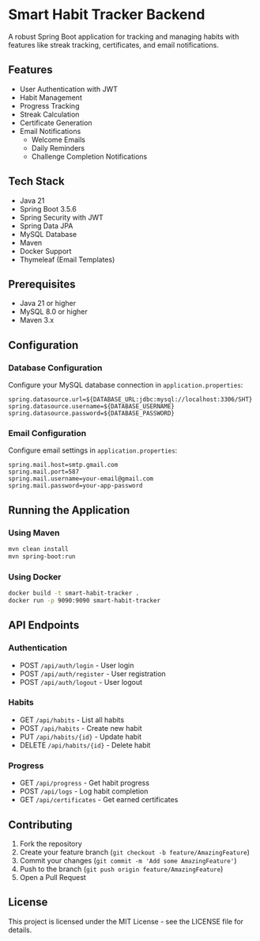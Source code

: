 # Smart Habit Tracker Backend

A robust Spring Boot application for tracking and managing habits with features like streak tracking, certificates, and email notifications.

## Features

- User Authentication with JWT
- Habit Management
- Progress Tracking
- Streak Calculation
- Certificate Generation
- Email Notifications
  - Welcome Emails
  - Daily Reminders
  - Challenge Completion Notifications

## Tech Stack

- Java 21
- Spring Boot 3.5.6
- Spring Security with JWT
- Spring Data JPA
- MySQL Database
- Maven
- Docker Support
- Thymeleaf (Email Templates)

## Prerequisites

- Java 21 or higher
- MySQL 8.0 or higher
- Maven 3.x

## Configuration

### Database Configuration

Configure your MySQL database connection in `application.properties`:

```properties
spring.datasource.url=${DATABASE_URL:jdbc:mysql://localhost:3306/SHT}
spring.datasource.username=${DATABASE_USERNAME}
spring.datasource.password=${DATABASE_PASSWORD}
```

### Email Configuration

Configure email settings in `application.properties`:

```properties
spring.mail.host=smtp.gmail.com
spring.mail.port=587
spring.mail.username=your-email@gmail.com
spring.mail.password=your-app-password
```

## Running the Application

### Using Maven

```bash
mvn clean install
mvn spring-boot:run
```

### Using Docker

```bash
docker build -t smart-habit-tracker .
docker run -p 9090:9090 smart-habit-tracker
```

## API Endpoints

### Authentication
- POST `/api/auth/login` - User login
- POST `/api/auth/register` - User registration
- POST `/api/auth/logout` - User logout

### Habits
- GET `/api/habits` - List all habits
- POST `/api/habits` - Create new habit
- PUT `/api/habits/{id}` - Update habit
- DELETE `/api/habits/{id}` - Delete habit

### Progress
- GET `/api/progress` - Get habit progress
- POST `/api/logs` - Log habit completion
- GET `/api/certificates` - Get earned certificates

## Contributing

1. Fork the repository
2. Create your feature branch (`git checkout -b feature/AmazingFeature`)
3. Commit your changes (`git commit -m 'Add some AmazingFeature'`)
4. Push to the branch (`git push origin feature/AmazingFeature`)
5. Open a Pull Request

## License

This project is licensed under the MIT License - see the LICENSE file for details.